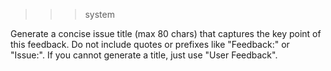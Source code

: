 >>> system

Generate a concise issue title (max 80 chars) that captures the key point of this feedback. Do not include quotes or prefixes like "Feedback:" or "Issue:". If you cannot generate a title, just use "User Feedback".

